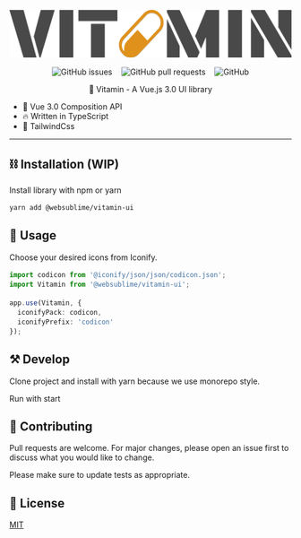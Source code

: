 <p align="center">
  <img src="./logo.svg" alt="vitamin"/>
</p>

<p align="center">
  <img style="display: inline; margin: 0 6px" alt="GitHub issues" src="https://img.shields.io/github/issues/websublime/vitamin?style=flat-square">
  <img style="display: inline; margin: 0 6px" alt="GitHub pull requests" src="https://img.shields.io/github/issues-pr/websublime/vitamin?style=flat-square">
  <img style="display: inline; margin: 0 6px" alt="GitHub" src="https://img.shields.io/github/license/websublime/vitamin?style=flat-square">
</p>


<p align="center">💊 Vitamin - A Vue.js 3.0 UI library</p>

* 💪 Vue 3.0 Composition API
* 🔥 Written in TypeScript
* 🎨 TailwindCss
-----

## ⛓ Installation (WIP)

Install library with npm or yarn

```bash
yarn add @websublime/vitamin-ui
```

## 🧮 Usage

Choose your desired icons from Iconify.

```ts
import codicon from '@iconify/json/json/codicon.json';
import Vitamin from '@websublime/vitamin-ui';

app.use(Vitamin, {
  iconifyPack: codicon,
  iconifyPrefix: 'codicon'
});
```

## ⚒ Develop

Clone project and install with yarn because we use monorepo style.

Run with start

## 🦾 Contributing
Pull requests are welcome. For major changes, please open an issue first to discuss what you would like to change.

Please make sure to update tests as appropriate.

## 📝 License
[MIT](https://choosealicense.com/licenses/mit/)
